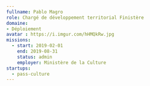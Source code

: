 ```yaml
---
fullname: Pablo Magro
role: Chargé de développement territorial Finistère
domaine:
- Déploiement
avatar : https://i.imgur.com/hHMQkRw.jpg
missions:
  - start: 2019-02-01
    end: 2019-08-31
    status: admin
    employer: Ministère de la Culture
startups:
  - pass-culture
---
```

